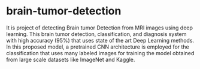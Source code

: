 # brain-tumor-detection
It is project of detecting Brain tumor Detection from MRI images using deep learning.
This brain tumor detection, classification, and diagnosis system with high accuracy (95%) that uses state of the art Deep Learning methods. 
In this proposed model, a pretrained CNN architecture is employed for the classification that uses many labeled images for training the model
obtained from large scale datasets like ImageNet and Kaggle.
